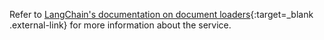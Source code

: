 Refer to [LangChain's documentation on document loaders](https://js.langchain.com/docs/modules/data_connection/document_loaders/integrations/file_loaders/){:target=_blank .external-link} for more information about the service.
